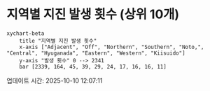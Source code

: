 # 지역별 지진 발생 횟수 (상위 10개)

```mermaid
xychart-beta
    title "지역별 지진 발생 횟수"
    x-axis ["Adjacent", "Off", "Northern", "Southern", "Noto,", "Central", "Hyuganada", "Eastern", "Western", "Kiisuido"]
    y-axis "발생 횟수" 0 --> 2341
    bar [2339, 164, 45, 39, 29, 24, 17, 16, 16, 11]
```

업데이트 시간: 2025-10-10 12:07:11

